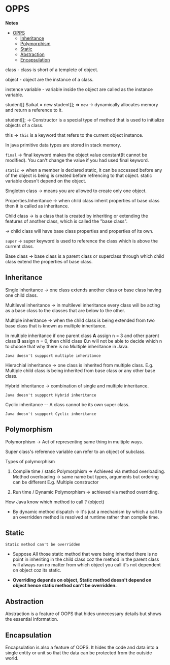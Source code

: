 # OPPS 

<p><strong>Notes</strong></p>

<!-- TOC -->
* [OPPS](#opps-)
  * [Inheritance](#inheritance)
  * [Polymorphism](#polymorphism)
  * [Static](#static-)
  * [Abstraction](#abstraction-)
  * [Encapsulation](#encapsulation-)
<!-- TOC -->

class - class is short of a templete of object.

object - object are the instance of a class.

instence variable - variable inside the object are called as the instance variable.

student[] Saikat = new student[]; => `new` -> dynamically allocates memory and return a reference to it.

student[]; -> Constructor is a special type of method that is used to initialize objects of a class.

this ->  `this` is a keyword that refers to the current object instance. 

In java primitive data types are stored in stack memory.

`final` -> final keyword makes the object value constant(It cannot be modified). You can't change the value if you had used final keyword.

`static` -> when a member is declared static, it can be accessed before any of the object is being is created before refrencing to that object. static variable doesn't depend on the object.

Singleton class -> means you are allowed to create only one object.

Properties.Inheritance -> when child class inherit properties of base class then it is called as inheritance.

Child class -> is a class that is created by inheriting or extending the features of another class, which is called the "base class".
             
-> child class will have base class properties and properties of its own.

`super` -> super keyword is used to reference the class which is above the current class.

Base class -> base class is a parent class or superclass through which child class extend the properties of base class.

## Inheritance

Single inheritance -> one class extends another class or base class having one child class.

Multilevel inheritance -> in multilevel inheritance every class will be acting as a base class to the classes that are below to the other.

Multiple inheritance -> when the child class is being extended from two base class that is known as multiple inheritance.

In multiple inheritance if one parent class **A** assign n = 3 and other parent class **B** assign n = 0, then child class **C**.n will not be able to decide which n to choose that why there is no Multiple inheritance in Java.

`Java doesn't suppport multiple inheritance`

Hierachial inheritance -> one class is inherited from multiple class. E.g. Multiple child class is being inherited from base class or any other base class.

Hybrid inheritance -> combination of single and multiple inheritance. 

`Java doesn't suppport Hybrid inheritance`

Cyclic inheritance -- A class cannot be its own super class.

`Java doesn't suppport Cyclic inheritance`

## Polymorphism

Polymorphism -> Act of representing same thing in multiple ways.

Super class's reference variable can refer to an object of subclass.

Types of polymorphism

1. Compile time / static Polymorphism -> Achieved via method overloading.
Mothod overloading -> same name but types, arguments but ordering can be different E.g. Multiple constructor

2. Run time / Dynamic Polymorphism -> achieved via method overriding. 

How Java know which method to call ? (object) 
* By dynamic method dispatch -> it's just a mechanism by which a call to an overridden method is resolved at runtime rather than compile time.

## Static 

``Static method can't be overridden``

* Suppose All those static method that were being inherited there is no point in inheriting in the child class coz the method in the parent class will always run no matter from which object you call
it's not dependent on object coz its static.

* <strong> Overriding depends on object, Static method doesn't depend on object hence static method can't be overridden.</strong>

## Abstraction 

Abstraction is a feature of OOPS that hides unnecessary details but shows the essential information.

## Encapsulation 

Encapsulation is also a feature of OOPS. It hides the code and data into a single entity or unit so that the data can be protected from the outside world.

